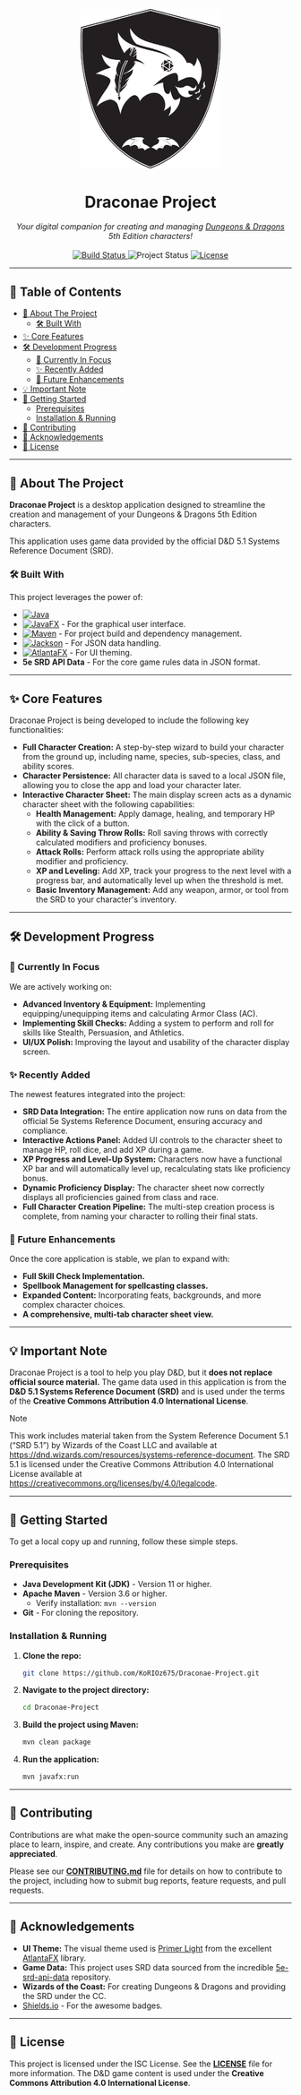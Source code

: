<p align="center">
  <img src="src/main/resources/com/nightbreeze/images/logo-Draconae-Project.svg" width="250" alt="Draconae Project Logo">
</p>

<h1 align="center">Draconae Project</h1>

<p align="center">
  <em>Your digital companion for creating and managing <a href="https://www.dndbeyond.com" target="_blank">Dungeons & Dragons</a> 5th Edition characters!</em>
  <br><br>
  <a href="https://github.com/KoRIOz675/Draconae-Project/actions">
    <img src="https://img.shields.io/github/actions/workflow/status/Night-Breeze-Inn/Draconae-Project/maven.yml?style=for-the-badge&branch=main" alt="Build Status">
  </a>
  <img src="https://img.shields.io/badge/status-in%20development-blue?style=for-the-badge" alt="Project Status">
  <a href="LICENSE">
    <img src="https://img.shields.io/github/license/KoRIOz675/Draconae-Project?style=for-the-badge" alt="License">
  </a>
  <!-- You can add more badges like Java version, JavaFX version, last commit, etc. -->
</p>

---

## 📜 Table of Contents

- [📖 About The Project](#-about-the-project)
    - [🛠️ Built With](#️-built-with)
- [✨ Core Features](#-core-features)
- [🛠️ Development Progress](#️-development-progress)
    - [🚧 Currently In Focus](#-currently-in-focus)
    - [✨ Recently Added](#-recently-added)
    - [🚀 Future Enhancements](#-future-enhancements)
- [💡 Important Note](#-important-note)
- [🏁 Getting Started](#-getting-started)
    - [Prerequisites](#prerequisites)
    - [Installation & Running](#installation--running)
- [🤝 Contributing](#-contributing)
- [🙏 Acknowledgements](#-acknowledgements)
- [📄 License](#-license)

---

## 📖 About The Project

**Draconae Project** is a desktop application designed to streamline the creation and management of your Dungeons & Dragons 5th Edition characters. 

This application uses game data provided by the official D&D 5.1 Systems Reference Document (SRD).

### 🛠️ Built With

This project leverages the power of:

- [![Java](https://img.shields.io/badge/Java%2021+-ED8B00?style=for-the-badge&logo=openjdk&logoColor=white)](https://www.java.com)
- [![JavaFX](https://img.shields.io/badge/JavaFX%2023-007396?style=for-the-badge&logo=java&logoColor=white)](https://openjfx.io/) - For the graphical user interface.
- [![Maven](https://img.shields.io/badge/Maven-C71A36?style=for-the-badge&logo=apachemaven&logoColor=white)](https://maven.apache.org/) - For project build and dependency management.
- [![Jackson](https://img.shields.io/badge/Jackson-E0234E?style=for-the-badge&logo=json&logoColor=white)](https://github.com/FasterXML/jackson) - For JSON data handling.
- [![AtlantaFX](https://img.shields.io/badge/AtlantaFX-1F78D1?style=for-the-badge)](https://mkpaz.github.io/atlantafx/) - For UI theming.
- **5e SRD API Data** - For the core game rules data in JSON format.

---

## ✨ Core Features

Draconae Project is being developed to include the following key functionalities:

- **Full Character Creation:** A step-by-step wizard to build your character from the ground up, including name, species, sub-species, class, and ability scores.
- **Character Persistence:** All character data is saved to a local JSON file, allowing you to close the app and load your character later.
- **Interactive Character Sheet:** The main display screen acts as a dynamic character sheet with the following capabilities:
    - **Health Management:** Apply damage, healing, and temporary HP with the click of a button.
    - **Ability & Saving Throw Rolls:** Roll saving throws with correctly calculated modifiers and proficiency bonuses.
    - **Attack Rolls:** Perform attack rolls using the appropriate ability modifier and proficiency.
    - **XP and Leveling:** Add XP, track your progress to the next level with a progress bar, and automatically level up when the threshold is met.
    - **Basic Inventory Management:** Add any weapon, armor, or tool from the SRD to your character's inventory.


---

## 🛠️ Development Progress

### 🚧 Currently In Focus

We are actively working on:

- **Advanced Inventory & Equipment:** Implementing equipping/unequipping items and calculating Armor Class (AC).
- **Implementing Skill Checks:** Adding a system to perform and roll for skills like Stealth, Persuasion, and Athletics.
- **UI/UX Polish:** Improving the layout and usability of the character display screen.

### ✨ Recently Added

The newest features integrated into the project:

- **SRD Data Integration:** The entire application now runs on data from the official 5e Systems Reference Document, ensuring accuracy and compliance.
- **Interactive Actions Panel:** Added UI controls to the character sheet to manage HP, roll dice, and add XP during a game.
- **XP Progress and Level-Up System:** Characters now have a functional XP bar and will automatically level up, recalculating stats like proficiency bonus.
- **Dynamic Proficiency Display:** The character sheet now correctly displays all proficiencies gained from class and race.
- **Full Character Creation Pipeline:** The multi-step creation process is complete, from naming your character to rolling their final stats.

### 🚀 Future Enhancements

Once the core application is stable, we plan to expand with:

- **Full Skill Check Implementation.**
- **Spellbook Management for spellcasting classes.**
- **Expanded Content:** Incorporating feats, backgrounds, and more complex character choices.
- **A comprehensive, multi-tab character sheet view.**

---

## 💡 Important Note

Draconae Project is a tool to help you play D&D, but it **does not replace official source material.** The game data used in this application is from the **D&D 5.1 Systems Reference Document (SRD)** and is used under the terms of the **Creative Commons Attribution 4.0 International License**.


> [!NOTE]
> This work includes material taken from the System Reference Document 5.1 (“SRD 5.1”) by Wizards of the Coast LLC and available at https://dnd.wizards.com/resources/systems-reference-document. The SRD 5.1 is licensed under the Creative Commons Attribution 4.0 International License available at https://creativecommons.org/licenses/by/4.0/legalcode.

---

## 🏁 Getting Started

To get a local copy up and running, follow these simple steps.

### Prerequisites

- **Java Development Kit (JDK)** - Version 11 or higher.
- **Apache Maven** - Version 3.6 or higher.
    - Verify installation: `mvn --version`
- **Git** - For cloning the repository.

### Installation & Running

1.  **Clone the repo:**
    ```bash
    git clone https://github.com/KoRIOz675/Draconae-Project.git
    ```
2.  **Navigate to the project directory:**
    ```bash
    cd Draconae-Project
    ```
3.  **Build the project using Maven:**
    ```bash
    mvn clean package
    ```
4.  **Run the application:**
    ```bash
    mvn javafx:run
    ```

---

## 🤝 Contributing

Contributions are what make the open-source community such an amazing place to learn, inspire, and create. Any contributions you make are **greatly appreciated**.

Please see our [**CONTRIBUTING.md**](CONTRIBUTING.md) file for details on how to contribute to the project, including how to submit bug reports, feature requests, and pull requests.

---

## 🙏 Acknowledgements

- **UI Theme:** The visual theme used is [Primer Light](https://mkpaz.github.io/atlantafx/) from the excellent [AtlantaFX](https://mkpaz.github.io/atlantafx/) library.
- **Game Data:** This project uses SRD data sourced from the incredible [5e-srd-api-data](https://github.com/5e-bits/5e-srd-api-data) repository.
- **Wizards of the Coast:** For creating Dungeons & Dragons and providing the SRD under the CC.
- [Shields.io](https://shields.io/) - For the awesome badges.

---

## 📄 License

This project is licensed under the ISC License. See the [**LICENSE**](LICENSE) file for more information. The D&D game content is used under the **Creative Commons Attribution 4.0 International License**.
